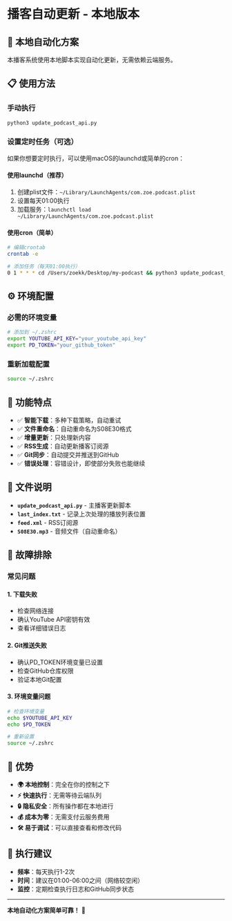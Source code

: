 # 播客自动更新 - 本地版本

## 🚀 本地自动化方案

本播客系统使用本地脚本实现自动化更新，无需依赖云端服务。

## 📋 使用方法

### **手动执行**
```bash
python3 update_podcast_api.py
```

### **设置定时任务（可选）**
如果你想要定时执行，可以使用macOS的launchd或简单的cron：

#### **使用launchd（推荐）**
1. 创建plist文件：`~/Library/LaunchAgents/com.zoe.podcast.plist`
2. 设置每天01:00执行
3. 加载服务：`launchctl load ~/Library/LaunchAgents/com.zoe.podcast.plist`

#### **使用cron（简单）**
```bash
# 编辑crontab
crontab -e

# 添加任务（每天01:00执行）
0 1 * * * cd /Users/zoekk/Desktop/my-podcast && python3 update_podcast_api.py
```

## ⚙️ 环境配置

### **必需的环境变量**
```bash
# 添加到 ~/.zshrc
export YOUTUBE_API_KEY="your_youtube_api_key"
export PD_TOKEN="your_github_token"
```

### **重新加载配置**
```bash
source ~/.zshrc
```

## 🎯 功能特点

- ✅ **智能下载**：多种下载策略，自动重试
- ✅ **文件重命名**：自动重命名为S08E30格式
- ✅ **增量更新**：只处理新内容
- ✅ **RSS生成**：自动更新播客订阅源
- ✅ **Git同步**：自动提交并推送到GitHub
- ✅ **错误处理**：容错设计，即使部分失败也能继续

## 📁 文件说明

- **`update_podcast_api.py`** - 主播客更新脚本
- **`last_index.txt`** - 记录上次处理的播放列表位置
- **`feed.xml`** - RSS订阅源
- **`S08E30.mp3`** - 音频文件（自动重命名）

## 🔧 故障排除

### **常见问题**

#### **1. 下载失败**
- 检查网络连接
- 确认YouTube API密钥有效
- 查看详细错误日志

#### **2. Git推送失败**
- 确认PD_TOKEN环境变量已设置
- 检查GitHub仓库权限
- 验证本地Git配置

#### **3. 环境变量问题**
```bash
# 检查环境变量
echo $YOUTUBE_API_KEY
echo $PD_TOKEN

# 重新设置
source ~/.zshrc
```

## 🚀 优势

- **🌍 本地控制**：完全在你的控制之下
- **⚡ 快速执行**：无需等待云端队列
- **🔒 隐私安全**：所有操作都在本地进行
- **💰 成本为零**：无需支付云服务费用
- **🛠️ 易于调试**：可以直接查看和修改代码

## 📅 执行建议

- **频率**：每天执行1-2次
- **时间**：建议在01:00-06:00之间（网络较空闲）
- **监控**：定期检查执行日志和GitHub同步状态

---

**本地自动化方案简单可靠！** 🎉
